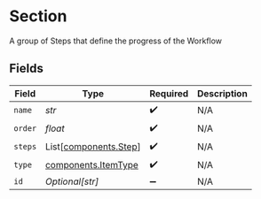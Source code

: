 # Section

A group of Steps that define the progress of the Workflow


## Fields

| Field                                                      | Type                                                       | Required                                                   | Description                                                |
| ---------------------------------------------------------- | ---------------------------------------------------------- | ---------------------------------------------------------- | ---------------------------------------------------------- |
| `name`                                                     | *str*                                                      | :heavy_check_mark:                                         | N/A                                                        |
| `order`                                                    | *float*                                                    | :heavy_check_mark:                                         | N/A                                                        |
| `steps`                                                    | List[[components.Step](../../models/components/step.md)]   | :heavy_check_mark:                                         | N/A                                                        |
| `type`                                                     | [components.ItemType](../../models/components/itemtype.md) | :heavy_check_mark:                                         | N/A                                                        |
| `id`                                                       | *Optional[str]*                                            | :heavy_minus_sign:                                         | N/A                                                        |
